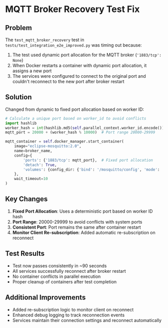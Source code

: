 # MQTT Broker Recovery Test Fix

## Problem
The `test_mqtt_broker_recovery` test in `tests/test_integration_e2e_improved.py` was timing out because:
1. The test used dynamic port allocation for the MQTT broker (`'1883/tcp': None`)
2. When Docker restarts a container with dynamic port allocation, it assigns a new port
3. The services were configured to connect to the original port and couldn't reconnect to the new port after broker restart

## Solution
Changed from dynamic to fixed port allocation based on worker ID:
```python
# Calculate a unique port based on worker_id to avoid conflicts
import hashlib
worker_hash = int(hashlib.md5(self.parallel_context.worker_id.encode()).hexdigest()[:4], 16)
mqtt_port = 20000 + (worker_hash % 10000)  # Port range 20000-29999

mqtt_container = self.docker_manager.start_container(
    image="eclipse-mosquitto:2.0",
    name=broker_name,
    config={
        'ports': {'1883/tcp': mqtt_port},  # Fixed port allocation
        'detach': True,
        'volumes': {config_dir: {'bind': '/mosquitto/config', 'mode': 'ro'}}
    },
    wait_timeout=10
)
```

## Key Changes
1. **Fixed Port Allocation**: Uses a deterministic port based on worker ID hash
2. **Port Range**: 20000-29999 to avoid conflicts with system ports
3. **Consistent Port**: Port remains the same after container restart
4. **Monitor Client Re-subscription**: Added automatic re-subscription on reconnect

## Test Results
- Test now passes consistently in ~90 seconds
- All services successfully reconnect after broker restart
- No container conflicts in parallel execution
- Proper cleanup of containers after test completion

## Additional Improvements
- Added re-subscription logic to monitor client on reconnect
- Enhanced debug logging to track reconnection events
- Services maintain their connection settings and reconnect automatically
